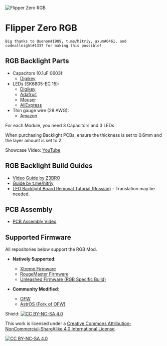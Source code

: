  ![Flipper Zero RGB](https://user-images.githubusercontent.com/89728480/226134250-966746b9-74c1-461a-a6d4-82453af41d7c.gif)

# Flipper Zero RGB

    Big thanks to Quenon#1989, t.me/hitriy, axum#6461, and codeallnight#1337 for making this possible!

## RGB Backlight Parts

- Capacitors (0.1uF 0603):
  - [Digikey](https://www.digikey.com/en/products/detail/kyocera-avx/06036C104JAT2A/1600414)
- LEDs (SK6805-EC 15):
  - [Digikey](https://www.digikey.com/en/products/detail/adafruit-industries-llc/4492/11569136)
  - [Adafruit](https://www.adafruit.com/product/4492)
  - [Mouser](https://mouser.com/ProductDetail/Adafruit/4492?qs=CUBnOrq4ZJz3oeplDXDOWA%3D%3D)
  - [AliExpress](https://www.aliexpress.us/item/2251832771718100.html)
- Thin gauge wire (28 AWG):
	- [Amazon](https://www.amazon.com/Fermerry-Silicone-Stranded-Copper-Electrical/dp/B089CP9N98)

For each Module, you need 3 Capacitors and 3 LEDs

When purchasing Backlight PCBs, ensure the thickness is set to 0.6mm and the layer amount is set to 2.

Showcase Video: [YouTube](https://youtu.be/W1frMyVFv6Y)


## RGB Backlight Build Guides

- [Video Guide by Z3BRO](https://youtu.be/pft1CI5ikA4)
- [Guide by t.me/hitriy](https://telegra.ph/Flipper-Zero-RGB-backlight-guide-12-26)
- [LED Backlight Board Removal Tutorial (Russian)](https://telegra.ph/Izmenenie-cveta-podsvetki-Flipper-Zero-11-14) - Translation may be needed.

## PCB Assembly

- [PCB Assembly Video](https://youtu.be/N64fDjziTaE)

## Supported Firmware

All repositories below support the RGB Mod.

- **Natively Supported**:
  - [Xtreme Firmware](https://github.com/Flipper-XFW/Xtreme-Firmware)
  - [RougeMaster Firmware](https://github.com/RogueMaster/flipperzero-firmware-wPlugins)
  - [Unleashed Firmware (RGB Specific Build)](https://github.com/DarkFlippers/unleashed-firmware)

- **Community Modified**:
  - [OFW](https://github.com/Z3BRO/Flipper-Zero-OFW-RGB)
  - [AstrOS (Fork of OFW)](https://github.com/astro-cyberpaws/flipperzero-firmware-rgb)
 
Shield: [![CC BY-NC-SA 4.0][cc-by-nc-sa-shield]][cc-by-nc-sa]

This work is licensed under a
[Creative Commons Attribution-NonCommercial-ShareAlike 4.0 International License][cc-by-nc-sa].

[![CC BY-NC-SA 4.0][cc-by-nc-sa-image]][cc-by-nc-sa]

[cc-by-nc-sa]: http://creativecommons.org/licenses/by-nc-sa/4.0/
[cc-by-nc-sa-image]: https://licensebuttons.net/l/by-nc-sa/4.0/88x31.png
[cc-by-nc-sa-shield]: https://img.shields.io/badge/License-CC%20BY--NC--SA%204.0-lightgrey.svg
